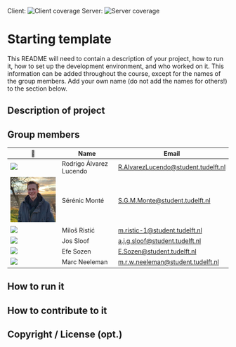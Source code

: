 Client: ![Client coverage](https://gitlab.ewi.tudelft.nl/cse1105/2019-2020/organisation/repository-template/badges/master/coverage.svg?job=client-test)
Server: ![Server coverage](https://gitlab.ewi.tudelft.nl/cse1105/2019-2020/organisation/repository-template/badges/master/coverage.svg?job=server-test)


# Starting template

This README will need to contain a description of your project, how to run it, how to set up the development environment, and who worked on it.
This information can be added throughout the course, except for the names of the group members.
Add your own name (do not add the names for others!) to the section below.

## Description of project

## Group members

| 📸 | Name | Email |
|---|---|---|
| ![](https://gitlab.ewi.tudelft.nl/uploads/-/system/user/avatar/2496/avatar.png?width=400) | Rodrigo Álvarez Lucendo | R.AlvarezLucendo@student.tudelft.nl |
| ![](./docs/profile_pictures/profile_serenic_low_res.JPG) | Sérénic Monté | S.G.M.Monte@student.tudelft.nl |
| ![](https://gitlab.ewi.tudelft.nl/uploads/-/system/user/avatar/3681/avatar.png?width=400) | Miloš Ristić | m.ristic-1@student.tudelft.nl |
| ![](https://gitlab.ewi.tudelft.nl/uploads/-/system/user/avatar/3678/avatar.png?width=400) | Jos Sloof | a.j.g.sloof@student.tudelft.nl |
| ![](https://gitlab.ewi.tudelft.nl/uploads/-/system/user/avatar/3679/avatar.png?width=400) | Efe Sozen | E.Sozen@student.tudelft.nl |
| ![](https://gitlab.ewi.tudelft.nl/uploads/-/system/user/avatar/3681/avatar.png?width=400) | Marc Neeleman | m.r.w.neeleman@student.tudelft.nl |



<!-- Instructions (remove once assignment has been completed -->
<!-- - Add (only!) your own name to the table above (use Markdown formatting) -->
<!-- - Mention your *student* email address -->
<!-- - Preferably add a recognisable photo, otherwise add your GitLab photo -->
<!-- - (please make sure the photos have the same size) --> 

## How to run it

## How to contribute to it

## Copyright / License (opt.)
